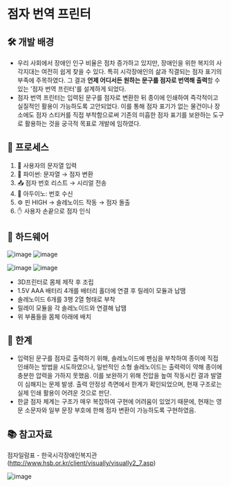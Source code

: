 # 점자 번역 프린터
## 🛠️ 개발 배경
 - 우리 사회에서 장애인 인구 비율은 점차 증가하고 있지만, 장애인을 위한 복지의 사각지대는 여전히 쉽게 찾을 수 있다. 특히 시각장애인의 삶과 직결되는 점자 표기의 부족에 주목하였다.
 그 결과 **언제 어디서든 원하는 문구를 점자로 번역해 출력**할 수 있는 '점자 번역 프린터'를 설계하게 되었다.  
 - 점자 번역 프린터는 입력된 문구를 점자로 변환한 뒤 종이에 인쇄하여 즉각적이고 실질적인 활용이 가능하도록 고안되었다. 이를 통해 점자 표기가 없는 물건이나 장소에도 점자 스티커를 직접 부착함으로써 기존의 미흡한 점자 표기를 보완하는 도구로 활용하는 것을 궁극적 목표로 개발에 임하였다.  

## 🔁 프로세스

1. 📝 사용자의 문자열 입력  
2. 🐍 파이썬: 문자열 → 점자 변환  
3. 📤 점자 번호 리스트 → 시리얼 전송  
4. 🧠 아두이노: 번호 수신  
5. ⚙️ 핀 HIGH → 솔레노이드 작동 → 점자 돌출  
6. ✋ 사용자 손끝으로 점자 인식

## 🔩 하드웨어
![image](https://github.com/user-attachments/assets/07178ada-bafa-47cc-a50a-4bc741d99e6f)
![image](https://github.com/user-attachments/assets/780c4e79-0fc2-46d3-b10c-63022de0d02b)

![image](https://github.com/user-attachments/assets/c9c3ad43-f512-47d1-bd7b-18b3fea5631f)
![image](https://github.com/user-attachments/assets/5bd896d2-0d3c-4b73-8453-5fea8d48b1d5)

- 3D프린터로 몸체 제작 후 조립
- 1.5V AAA 배터리 4개를 배터리 홀더에 연결 후 릴레이 모듈과 납땜
- 솔레노이드 6개를 3행 2열 형태로 부착
- 릴레이 모듈을 각 솔레노이드와 연결해 납땜
- 위 부품들을 몸체 아래에 배치 


## 🧩 한계
- 입력된 문구를 점자로 출력하기 위해, 솔레노이드에 펜심을 부착하여 종이에 직접 인쇄하는 방법을 시도하였으나, 일반적인 소형 솔레노이드는 출력력이 약해 종이에 충분한 압력을 가하지 못했음. 이를 보완하기 위해 전압을 높여 작동시킨 결과 발열이 심해지는 문제 발생. 출력 안정성 측면에서 한계가 확인되었으며, 현재 구조로는 실제 인쇄 활용이 어려운 것으로 판단.
- 한글 점자 체계는 구조가 매우 복잡하여 구현에 어려움이 있었기 때문에, 현재는 영문 소문자와 일부 문장 부호에 한해 점자 변환이 가능하도록 구현하였음.
  
## 📚 참고자료
점자일람표 - 한국시각장애인복지관 (http://www.hsb.or.kr/client/visually/visually2_7.asp)

![image](https://github.com/user-attachments/assets/fd2986c2-bce5-44db-9058-67bc18e1bf90)
